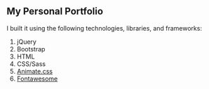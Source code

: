 ## My Personal Portfolio

I built it using the following technologies, libraries, and frameworks:

1. jQuery
2. Bootstrap
3. HTML
4. CSS/Sass
5. [Animate.css](https://daneden.github.io/animate.css/)
6. [Fontawesome](http://fontawesome.io/)

